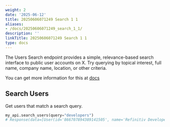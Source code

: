 ```yaml
---
weight: 2
date: '2025-06-12'
title: 20250606071249 Search 1 1
aliases:
- /docs/20250606071249_search_1_1/
description: ''
linkTitle: 20250606071249 Search 1 1
type: docs
---
```


The Users Search endpoint provides a simple, relevance-based search interface to public user accounts on X. Try querying by topical interest, full name, company name, location, or other criteria.

You can get more information for this at [docs](https://developer.twitter.com/en/docs/twitter-api/users/search/introduction)

## Search Users

Get users that match a search query.

```python
my_api.search_users(query="developers")
# Response(data=[User(id='866707894389141505', name='Refinitiv Developers', username='Developers'), User(id='2244994945', name='Developers', username='XDevelopers')])
```
